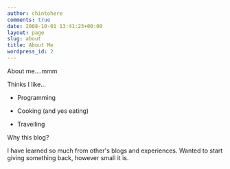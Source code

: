 ```yaml
---
author: chintohere
comments: true
date: 2008-10-01 13:41:23+00:00
layout: page
slug: about
title: About Me
wordpress_id: 2
---
```


About me....mmm

Thinks I like...



	
  * Programming

	
  * Cooking (and yes eating)

	
  * Travelling


Why this blog?

I have learned so much from other's blogs and experiences. Wanted to start giving something back, however small it is.
